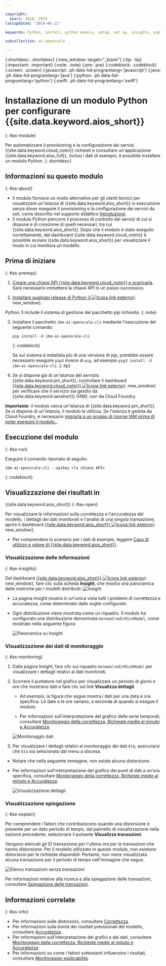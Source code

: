 ```yaml
---

copyright:
  years: 2018, 2019
lastupdated: "2019-06-11"

keywords: Python, install, python module, setup, set up, insights, explainability

subcollection: ai-openscale

---
```


{:shortdesc: .shortdesc}
{:new_window: target="_blank"}
{:tip: .tip}
{:important: .important}
{:note: .note}
{:pre: .pre}
{:codeblock: .codeblock}
{:screen: .screen}
{:javascript: .ph data-hd-programlang='javascript'}
{:java: .ph data-hd-programlang='java'}
{:python: .ph data-hd-programlang='python'}
{:swift: .ph data-hd-programlang='swift'}

# Installazione di un modulo Python per configurare {{site.data.keyword.aios_short}}
{: #as-module}

Per automatizzare il provisioning e la configurazione dei servizi {{site.data.keyword.cloud_notm}} richiesti e consultare un'applicazione {{site.data.keyword.aios_full}}, inclusi i dati di esempio, è possibile installare un modulo Python.
{: shortdesc}

## Informazioni su questo modulo
{: #as-about}

- Il modulo fornisce un modo alternativo per gli utenti tecnici per visualizzare un'istanza di {{site.data.keyword.aios_short}} in esecuzione senza dover eseguire il provisioning e la configurazione dei servizi da soli, come descritto nel supporto didattico [Introduzione](/docs/services/ai-openscale?topic=ai-openscale-gettingstarted).
- Il modulo Python percorre il processo di controllo dei servizi di cui si dispone e di creazione di quelli necessari, tra cui {{site.data.keyword.aios_short}}. Dopo che il modulo è stato eseguito correttamente, dal dashboard {{site.data.keyword.cloud_notm}} è possibile avviare {{site.data.keyword.aios_short}} per visualizzare il modo in cui monitora un modello.

## Prima di iniziare
{: #as-prereqs}

1. [Creare una chiave API {{site.data.keyword.cloud_notm}} e scaricarla](/docs/iam?topic=iam-userapikey#create_user_key). Sarà necessario immettere la chiave API in un passo successivo.

2. [Installare qualsiasi release di Python 3 ![Icona link esterno](../../icons/launch-glyph.svg "Icona link esterno")](https://www.python.org/downloads/){: new_window}.

  Python 3 include il sistema di gestione del pacchetto pip richiesto.
  {: note}

3. Installare il pacchetto `ibm-ai-openscale-cli` mediante l'esecuzione del seguente comando:

    ```
    pip install -U ibm-ai-openscale-cli
    ```
    {: codeblock}

    Se sul sistema è installata più di una versione di pip, potrebbe essere necessario eseguire `pip3` invece di `pip`, ad esempio `pip3 install -U ibm-ai-openscale-cli`.
    {: tip}

4. Se si dispone già di un'istanza del servizio {{site.data.keyword.pm_short}}, controllare il dashboard [{{site.data.keyword.cloud_notm}} ![Icona link esterno](../../icons/launch-glyph.svg "Icona link esterno")](https://{DomainName}){: new_window} per verificare che il servizio sia gestito da {{site.data.keyword.iamshort}} (IAM), non da Cloud Foundry.

  **Importante**: il modulo cerca un'istanza di {{site.data.keyword.pm_short}}. Se si dispone di un'istanza, il modulo la utilizza. Se l'istanza è gestita da Cloud Foundry, è necessario [migrarla a un gruppo di risorse IAM prima di poter eseguire il modulo. ](/docs/resources?topic=resources-migrate#migrate).

## Esecuzione del modulo
{: #as-run}

Eseguire il comando riportato di seguito:

```
ibm-ai-openscale-cli --apikey <la chiave API>
```
{: codeblock}

## Visualizzazione dei risultati in
{{site.data.keyword.aios_short}}
{: #as-open}

Per visualizzare le informazioni sulla correttezza e l'accuratezza del modello, i dettagli dei dati monitorati e l'analisi di una singola transazione, aprire il dashboard [{{site.data.keyword.aios_short}} ![Icona link esterno](../../icons/launch-glyph.svg "Icona link esterno")](https://aiopenscale.cloud.ibm.com/aiopenscale/){: new_window}.

- Per comprendere lo scenario per i dati di esempio, leggere [Caso di utilizzo e valore di {{site.data.keyword.aios_short}}](/docs/services/ai-openscale?topic=ai-openscale-gettingstarted#gs-use).

### Visualizzazione delle informazioni
{: #as-insights}

Dal dashboard [{{site.data.keyword.aios_short}} ![Icona link esterno](../../icons/launch-glyph.svg "Icona link esterno")](https://aiopenscale.cloud.ibm.com/aiopenscale/){: new_window}, fare clic sulla scheda **Insight**, che mostra una panoramica delle metriche per i modelli distribuiti: ![Insight](images/insight-dash-tab.png)

- La pagina Insight mostra in un'unica vista tutti i problemi di correttezza e accuratezza, come determinato dalle soglie configurate.

- Ogni distribuzione viene mostrata come un riquadro. Il modulo ha configurato una distribuzione denominata `GermanCreditRiskModel`, come mostrato nella seguente figura:

  ![Panoramica su Insight](images/setup01-0206.png)

### Visualizzazione dei dati di monitoraggio
{: #as-monitoring}

1. Dalla pagina Insight, fare clic sul riquadro `GermanCreditRiskModel` per visualizzare i dettagli relativi ai dati monitorati.
2. Scorrere il puntatore nel grafico per visualizzare un periodo di giorni e ore che mostrano dati e fare clic sul link **Visualizza dettagli**.

   - Ad esempio, la figura che segue mostra i dati per una data e ora specifica. Le date e le ore variano, a seconda di quando si esegue il modulo.

   - Per informazioni sull'interpretazione del grafico delle serie temporali, consultare [Monitoraggio della correttezza, Richieste medie al minuto e Accuratezza](/docs/services/ai-openscale?topic=ai-openscale-it-ov).

    ![Monitoraggio dati](images/setup02-0206.png)

3. Per visualizzare i dettagli relativi al monitoraggio dei dati `Età`, assicurarsi che `Età` sia selezionato dal menu a discesa.

  - Notare che nella seguente immagine, non esiste alcuna distorsione.

  - Per informazioni sull'interpretazione del grafico dei punti di dati a un'ora specifica, consultare [Monitoraggio della correttezza, Richieste medie al minuto e Accuratezza](/docs/services/ai-openscale?topic=ai-openscale-it-ov#it-intp).

    ![Visualizzazione dettagli](images/setup03-0206.png)

### Visualizzazione spiegazione
{: #as-explain}

Per comprendere i fattori che contribuiscono quando una distorsione è presente per un dato periodo di tempo, dal pannello di visualizzazione nella sezione precedente, selezionare il pulsante **Visualizza transazioni**.

Vengono elencati gli ID transazione per l'ultima ora per le transazioni che hanno distorsione. Per il modello utilizzato in questo modulo, non esistono distorsioni per le richieste disponibili. Pertanto, non viene visualizzata alcuna transazione per il periodo di tempo nell'immagine che segue.

  ![Elenco transazioni senza transazioni](images/setup06-0206.png)

Per informazioni relative alla ricerca e alla spiegazione delle transazioni, consultare [Spiegazione delle transazioni](/docs/services/ai-openscale?topic=ai-openscale-ie-ov#ie-view).

## Informazioni correlate
{: #as-info}

- Per informazioni sulle distorsioni, consultare [Correttezza](/docs/services/ai-openscale?topic=ai-openscale-mf-monitor).
- Per informazioni sulla bontà dei risultati previsionali del modello, consultare [Accuratezza](/docs/services/ai-openscale?topic=ai-openscale-acc-monitor).
- Per informazioni sull'interpretazione dei grafici e dei dati, consultare [Monitoraggio della correttezza, Richieste medie al minuto e Accuratezza](/docs/services/ai-openscale?topic=ai-openscale-it-ov).
- Per informazioni su come i fattori sottostanti influenzino i risultati, consultare [Monitoraggio esplicabilità](/docs/services/ai-openscale?topic=ai-openscale-ie-ov).
